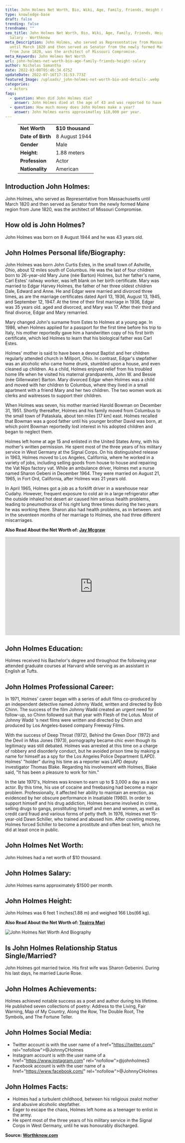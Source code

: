 ```yaml
---
title: John Holmes Net Worth, Bio, Wiki, Age, Family, Friends, Height & Salary
type: knowledge-base
draft: false
trending: false
trendname: ""
seo_title: John Holmes Net Worth, Bio, Wiki, Age, Family, Friends, Height &
  Salary - Worthknow
meta_Description: John Holmes, who served as Representative from Massachusetts
  until March 1820 and then served as Senator from the newly formed Maine region
  from June 1820, was the architect of Missouri Compromise.
meta_Keywords: John Holmes Net Worth
url: john-holmes-net-worth-bio-age-family-friends-height-salary
author: Nicholas Samantha
date: 2022-03-08T05:46:34.675Z
updateDate: 2022-07-16T17:31:53.773Z
featured_Image: /uploads/_john-holmes-net-worth-bio-and-details-.webp
categories:
  - Actors
faqs:
  - question: When did John Holmes die?
    answer: John Holmes died at the age of 43 and was reported to have had AIDS.
  - question: How much money does John Holmes make a year?
    answer: John Holmes earns approximatley $18,000 per year.
---
```

<figure class="wp-block-table is-style-stripes">
  <table>
    <tbody>
      <tr>
        <td>
          <strong>Net Worth</strong>
        </td>
        <td>
          <strong>$10 thousand</strong>
        </td>
      </tr>
      <tr>
        <td>
          <strong>Date of Birth</strong>
        </td>
        <td>8 August 1944</td>
      </tr>
      <tr>
        <td>
          <strong>Gender</strong>
        </td>
        <td>Male</td>
      </tr>
      <tr>
        <td>
          <strong>Height:</strong>
        </td>
        <td>1.88 meters</td>
      </tr>
      <tr>
        <td>
          <strong>Profession</strong>
        </td>
        <td>Actor</td>
      </tr>
      <tr>
        <td>
          <strong>Nationality</strong>
        </td>
        <td>American</td>
      </tr>
    </tbody>
  </table>
</figure>

## Introduction John Holmes:

John Holmes, who served as Representative from Massachusetts until March 1820 and then served as Senator from the newly formed Maine region from June 1820, was the architect of Missouri Compromise.

## How old is John Holmes?

John Holmes was born on 8 August 1944 and he was 43 years old.

## John Holmes Personal life/Biography:

John Holmes was born John Curtis Estes, in the small town of Ashville, Ohio, about 12 miles south of Columbus. He was the last of four children born to 26-year-old Mary June (née Barton) Holmes, but her father's name, Carl Estes' railway worker, was left blank on her birth certificate. Mary was married to Edgar Harvey Holmes, the father of her three oldest children Dale, Edward and Anne. He and Edgar were married and divorced three times, as are the marriage certificates dated April 13, 1936, August 13, 1945, and September 12, 1947. At the time of their first marriage in 1936, Edgar was 35 years old. aged and divorced, and Mary was 17. After their third and final divorce, Edgar and Mary remarried.

Mary changed John's surname from Estes to Holmes at a young age. In 1986, when Holmes applied for a passport for the first time before his trip to Italy, his mother reportedly gave him a handwritten copy of his first birth certificate, which led Holmes to learn that his biological father was Carl Estes.

Holmes' mother is said to have been a devout Baptist and her children regularly attended church in Millport, Ohio. In contrast, Edgar's stepfather was an alcoholic who came home drunk, stumbled upon a house, and even cleaned up children. As a child, Holmes enjoyed relief from his troubled home life when he visited his maternal grandparents, John W. and Bessie (née Gillenwater) Barton. Mary divorced Edgar when Holmes was a child and moved with her children to Columbus, where they lived in a small apartment with a friend Mary and her two children. The two women work as clerks and waitresses to support their children.

When Holmes was seven, his mother married Harold Bowman on December 31, 1951. Shortly thereafter, Holmes and his family moved from Columbus to the small town of Pataskala, about ten miles \[17 km] east. Holmes recalled that Bowman was a good father until his younger brother David was born, at which point Bowman reportedly lost interest in his adopted children and began to neglect them.

Holmes left home at age 15 and enlisted in the United States Army, with his mother's written permission. He spent most of the three years of his military service in West Germany at the Signal Corps. On his distinguished release in 1963, Holmes moved to Los Angeles, California, where he worked in a variety of jobs, including selling goods from house to house and repairing the Vat Nips factory vat. While an ambulance driver, Holmes met a nurse named Sharon Gebeni in December 1964. They were married on August 21, 1965, in Fort Ord, California, after Holmes was 21 years old.

In April 1965, Holmes got a job as a forklift driver in a warehouse near Cudahy. However, frequent exposure to cold air in a large refrigerator after the outside inhaled hot desert air caused him serious health problems, leading to pneumothorax of his right lung three times during the two years he was working there. Sharon also had health problems, as in between. and in the seventeen months of her marriage to Holmes, she had three different miscarriages.

**Also Read About the Net Worth of: <a href="https://worthknow.com/jay-mcgraw-net-worth-bio-wiki-age-family-friends-height-salary/" target="_blank" rel="noopener">Jay Mcgraw</a>**

<iframe width="560" height="315" src="https://www.youtube.com/embed/1a2BHRFGMgM" title="YouTube video player" frameborder="0" allow="accelerometer; autoplay; clipboard-write; encrypted-media; gyroscope; picture-in-picture" allowfullscreen></iframe>

## John Holmes Education:

Holmes received his Bachelor's degree and throughout the following year attended graduate courses at Harvard while serving as an assistant in English at Tufts.

## John Holmes Professional Career:

In 1971, Holmes' career began with a series of adult films co-produced by an independent detective named Johnny Wadd, written and directed by Bob Chinn. The success of the film Johnny Wadd created an urgent need for follow-up, so Chinn followed suit that year with Flesh of the Lotus. Most of Johnny Wadd 's next films were written and directed by Chinn and produced by Los Angeles-based company Freeway Films.

With the success of Deep Throat (1972), Behind the Green Door (1972) and the Devil in Miss Jones (1973), pornography became chic even though its legitimacy was still debated. Holmes was arrested at this time on a charge of robbery and disorderly conduct, but he avoided prison time by making a name for himself as a spy for the Los Angeles Police Department (LAPD). Holmes' "holder" during his time as a reporter was LAPD deputy investigator Thomas Blake. Regarding his involvement with Holmes, Blake said, "It has been a pleasure to work for him." 

In the late 1970's, Holmes was known to earn up to $ 3,000 a day as a sex actor. By this time, his use of cocaine and freebasing had become a major problem. Professionally, it affected her ability to maintain an erection, as evidenced by her obscure performance in Insatiable (1980). In order to support himself and his drug addiction, Holmes became involved in crime, selling drugs to gangs, prostituting himself and men and women, as well as credit card fraud and various forms of petty theft. In 1976, Holmes met 15-year-old Dawn Schiller, who trained and abused him. After coveting money, Holmes forced Schiller to become a prostitute and often beat him, which he did at least once in public.

## John Holmes Net Worth:

John Holmes had a net worth of $10 thousand.

## John Holmes Salary:

John Holmes earns approximately $1500 per month.

## John Holmes Height:

John Holmes was 6 feet 1 inches(1.88 m) and weighed 166 Lbs(66 kg).

**Also Read About the Net Worth of: <a href="https://worthknow.com/teairra-mari-net-worth-bio-wiki-age-family-friends-height-salary/" target="_blank" rel="noopener">Teairra Mari</a>**

![John Holmes Net Worth And Biography](/uploads/_john-holmes-net-worth.webp)

## Is John Holmes Relationship Status Single/Married?

John Holmes got married twice. His first wife was Sharon Gebenini. During his last days, he married Laurie Rose.

## John Holmes Achievements:

Holmes achieved notable success as a poet and author during his lifetime. He published seven collections of poetry: Address to the Living, Fair Warning, Map of My Country, Along the Row, The Double Root, The Symbols, and The Fortune Teller.

## John Holmes Social Media:

* Twitter account is with the user name of a href="[](https://bbquing.com/)https://twitter.com/" rel="nofollow">@JohnnyCHolmes</a>
* Instagram account is with the user name of a href="[](https://bbquing.com/)https://www.instagram.com" rel="nofollow">@johnholmes3</a>
* Facebook account is with the user name of a href="[](https://bbquing.com/)https://www.facebook.com/" rel="nofollow">@JohnnyCHolmes</a>

## John Holmes Facts:

* Holmes had a turbulent childhood, between his religious zealot mother and abusive alcoholic stepfather. 
* Eager to escape the chaos, Holmes left home as a teenager to enlist in the army. 
* He spent most of the three years of his military service in the Signal Corps in West Germany, until he was honourably discharged.

**Source: <a href="https://worthknow.com/" target="_blank" rel="noopener">Worthknow.com</a>**